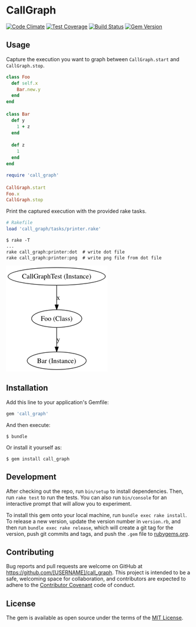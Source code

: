# CallGraph

[![Code Climate](https://codeclimate.com/github/jamesmoriarty/call-graph/badges/gpa.svg)](https://codeclimate.com/github/jamesmoriarty/call-graph) [![Test Coverage](https://codeclimate.com/github/jamesmoriarty/call-graph/badges/coverage.svg)](https://codeclimate.com/github/jamesmoriarty/call-graph/coverage) [![Build Status](https://travis-ci.org/jamesmoriarty/call-graph.svg?branch=master)](https://travis-ci.org/jamesmoriarty/call-graph) [![Gem Version](https://badge.fury.io/rb/call_graph.svg)](https://badge.fury.io/rb/call_graph)

## Usage

Capture the execution you want to graph between `CallGraph.start` and `CallGraph.stop`.

```ruby
class Foo
  def self.x
    Bar.new.y
  end
end

class Bar
  def y
    1 + z
  end

  def z
    1
  end
end
```

```ruby
require 'call_graph'

CallGraph.start
Foo.x
CallGraph.stop
```

Print the captured execution with the provided rake tasks.

```ruby
# Rakefile
load 'call_graph/tasks/printer.rake'
```

```shell
$ rake -T
...
rake call_graph:printer:dot  # write dot file
rake call_graph:printer:png  # write png file from dot file
```

[![Example Graph](https://github.com/jamesmoriarty/call-graph/raw/master/call_graph.png)](https://github.com/jamesmoriarty/call-graph/blob/master/call_graph.png)

## Installation

Add this line to your application's Gemfile:

```ruby
gem 'call_graph'
```

And then execute:

```
$ bundle
```

Or install it yourself as:

```
$ gem install call_graph
```

## Development

After checking out the repo, run `bin/setup` to install dependencies. Then, run `rake test` to run the tests. You can also run `bin/console` for an interactive prompt that will allow you to experiment.

To install this gem onto your local machine, run `bundle exec rake install`. To release a new version, update the version number in `version.rb`, and then run `bundle exec rake release`, which will create a git tag for the version, push git commits and tags, and push the `.gem` file to [rubygems.org](https://rubygems.org).

## Contributing

Bug reports and pull requests are welcome on GitHub at <https://github.com/[USERNAME]/call_graph>. This project is intended to be a safe, welcoming space for collaboration, and contributors are expected to adhere to the [Contributor Covenant](http://contributor-covenant.org) code of conduct.

## License

The gem is available as open source under the terms of the [MIT License](http://opensource.org/licenses/MIT).
